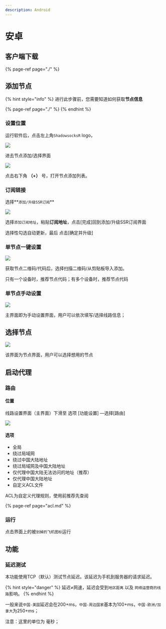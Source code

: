 ```yaml
---
description: Android
---
```


# 安卓

## 客户端下载

{% page-ref page="./" %}

## 添加节点

{% hint style="info" %}
进行此步骤前，您需要知道如何获取**节点信息**​

{% page-ref page="./" %}
{% endhint %}

### 设置位置

运行软件后，点击左上角`ShadowsocksR` logo，

![](../.gitbook/assets/android1..png)

进去节点添加/选择界面

![](../.gitbook/assets/android2%20%281%29.png)

点击右下角 **（+）** 号，打开节点添加列表。

### 订阅链接

选择**`添加/升级SSR订阅`**

![](../.gitbook/assets/android3.png)

选择`添加订阅地址`，粘贴**订阅地址**，点击\[完成\]回到添加/升级SSR订阅界面

选择性勾选自动更新，最后 点击\[确定并升级\]

### 单节点一键设置

![](../.gitbook/assets/android2%20%282%29.png)

获取节点二维码/代码后，选择扫描二维码/从剪贴板导入添加。

只有一个设备时，推荐节点代码；有多个设备时，推荐节点代码

### 单节点手动设置

![](../.gitbook/assets/android1.%20%281%29.png)

主界面即为手动设置界面，用户可以依次填写/选择线路信息；



## 选择节点

![](../.gitbook/assets/android2.png)

该界面为节点界面，用户可以选择想用的节点

## 启动代理

### 路由

#### 位置

线路设置界面（主界面）下滑至 选项 \[功能设置\] —选择\[路由\]

![](../.gitbook/assets/android4.png)

#### 选项

* 全局
* 绕过局域网
* 绕过中国大陆地址
* 绕过局域网及中国大陆地址
* 仅代理中国大陆无法访问的地址（推荐）
* 仅代理中国大陆地址
* 自定义ACL文件

ACL为自定义代理规则，使用前推荐先查阅

{% page-ref page="acl.md" %}

### 运行

点击界面上的被`划掉的飞机图标`运行

## 功能

### 延迟测试

本功能使用TCP（默认）测试节点延迟。该延迟为手机到服务器的请求延迟。

{% hint style="danger" %}
延迟≠网速，延迟会受到`地区距离` 以及 `网络运营商的线路`影响。
{% endhint %}

一般来说`中国-美国`延迟会在200+ms，`中国-周边国家`基本为100+ms，`中国-欧洲/加拿大`为250+ms；

注意：这里的单位为 毫秒；

